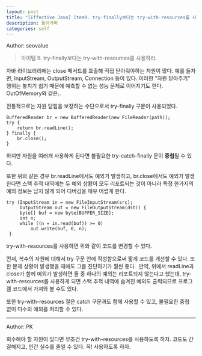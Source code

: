 ```yaml
---
layout: post
title: "[Effective Java] Item9. try-finally보다는 try-with-resources를 사용하라"
description: 들어가며
categories: self
---
```


Author: seovalue

> 아이템 9. try-finally보다는 try-with-resources를 사용하라.

자바 라이브러리에는 close 메서드를 호출해 직접 닫아줘야하는 자원이 많다. 예를 들자면, InputStream, OutputStream, Connection 등이 있다. 이러한 "자원 닫아주기" 행위는 놓치기 쉽기 때문에 예측할 수 없는 성능 문제로 이어지기도 한다. OutOfMemory와 같은..

전통적으로는 자원 닫힘을 보장하는 수단으로서 try-finally 구문이 사용되었다.

```
BufferedReader br = new BufferedReader(new FileReader(path));
try {
    return br.readLine();
} finally {
    br.close();
}
```

하지만 자원을 여러개 사용하게 된다면 불필요한 try-catch-finally 문이 **중첩**될 수 있다.

또한 위와 같은 경우 br.readLine에서도 예외가 발생하고, br.close에서도 예외가 발생한다면 스택 추적 내역에는 두 예외 상황이 모두 리포트되는 것이 아니라 특정 한가지의 예외 정보는 남지 않게 되어 디버깅을 매우 어렵게 한다.

```
try (InputStream in = new FileInputStream(src);
     OutputStream out = new FileOutputStream(dst)) {
     byte[] buf = new byte[BUFFER_SIZE];
     int n;
     while ((n = in.read(buf)) >= 0) 
         out.write(buf, 0, n);
 }
```

try-with-resources를 사용하면 위와 같이 코드를 변경할 수 있다.

먼저, 복수의 자원에 대해서 try 구문 안에 작성함으로써 짧게 코드를 개선할 수 있다. 또한 문제 상황이 발생했을 때에도 그를 진단하기가 훨씬 좋다.  만약, 위에서 readLine과 close가 함께 예외가 발생하면 둘 중 하나의 예외는 리포트되지 않는다고 했는데, try-with-resources를 사용하게 되면 스택 추적 내역에 숨겨진 예외도 출력되므로 프로그램 코드에서 가져와 볼 수도 있다.

또한 try-with-resources 절은 catch 구문과도 함께 사용할 수 있고, 불필요한 중첩 없이 다수의 예외를 처리할 수 있다.

-----

Author: PK

회수해야 할 자원이 있다면 무조건 try-with-resources를 사용하도록 하자. 코드도 간결해지고, 인간 실수를 줄일 수 있다. 꼭! 사용하도록 하자.
